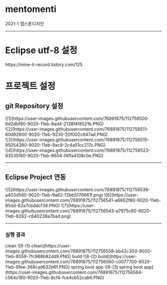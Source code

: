 # mentomenti
2021-1 캡스톤디자인
<hr>
<h1>Eclipse utf-8 설정</h1>
https://mine-it-record.tistory.com/125

<h1>프로젝트 설정</h1>

<h2> git Repository 설정 </h2>
![1](https://user-images.githubusercontent.com/76891875/112756500-6d2dbf80-9020-11eb-8ad4-2138f4f8521b.PNG) <br>
![2](https://user-images.githubusercontent.com/76891875/112756511-80d92600-9020-11eb-9230-20f002c647ad.PNG) <br>
![3](https://user-images.githubusercontent.com/76891875/112756515-85054380-9020-11eb-9ac9-2c4a51cc217c.PNG) <br>
![4](https://user-images.githubusercontent.com/76891875/112756523-93535f80-9020-11eb-9604-f4ffa4108c0e.PNG) <br>

<hr>
<h2> Eclipse Project 연동 </h2>
![5](https://user-images.githubusercontent.com/76891875/112756538-a403d580-9020-11eb-9a62-f2bb5176661f.png)
![6](https://user-images.githubusercontent.com/76891875/112756541-a6662f80-9020-11eb-95dd-82a7cbddcf38.PNG)
![7](https://user-images.githubusercontent.com/76891875/112756543-a7975c80-9020-11eb-8262-c640238a7bad.png)

<hr>
<h3> 실행 결과 </h3>
clean 
![8-(1) clean](https://user-images.githubusercontent.com/76891875/112756558-bb42c300-9020-11eb-8559-7fc968b82dd9.PNG)
build
![8-(2) build](https://user-images.githubusercontent.com/76891875/112756560-c0077700-9020-11eb-9fee-368cad632b6f.PNG)
spring boot app
![8-(3) spring boot app](https://user-images.githubusercontent.com/76891875/112756564-c564c180-9020-11eb-8cf4-fce4cb52cab6.PNG)







